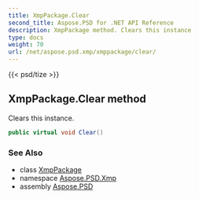 ```yaml
---
title: XmpPackage.Clear
second_title: Aspose.PSD for .NET API Reference
description: XmpPackage method. Clears this instance
type: docs
weight: 70
url: /net/aspose.psd.xmp/xmppackage/clear/
---
```

{{< psd/tize >}}
## XmpPackage.Clear method

Clears this instance.

```csharp
public virtual void Clear()
```

### See Also

* class [XmpPackage](../)
* namespace [Aspose.PSD.Xmp](../../../aspose.psd.xmp/)
* assembly [Aspose.PSD](../../../)


